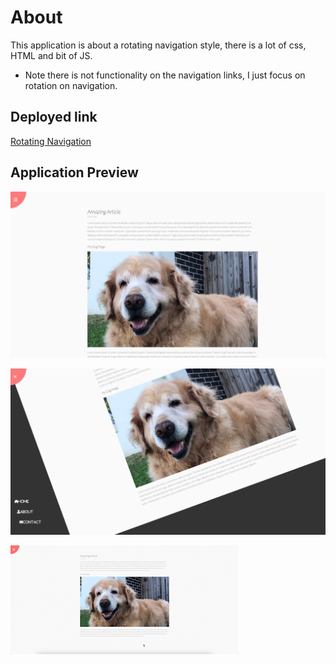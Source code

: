 # About

This application is about a rotating navigation style, there is a lot of css, HTML and bit of JS. 

* Note there is not functionality on the navigation links, I just focus on rotation on navigation.

## Deployed link
[Rotating Navigation](https://bartu-rotating-navigation.netlify.app)

## Application Preview 

![preview](assets/shot-1.png)

![rotated preview](assets/shot-2.png)

![video preview](assets/rotating-navigation.gif)